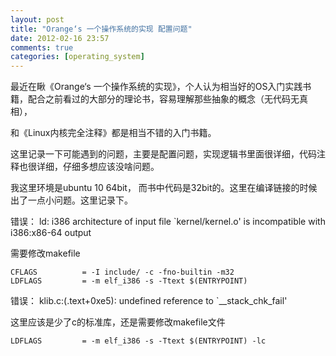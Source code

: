 ```yaml
---
layout: post
title: "Orange‘s 一个操作系统的实现 配置问题"
date: 2012-02-16 23:57
comments: true
categories: [operating_system]
---
```


最近在瞅《Orange‘s 一个操作系统的实现》，个人认为相当好的OS入门实践书籍，配合之前看过的大部分的理论书，容易理解那些抽象的概念（无代码无真相），

和《Linux内核完全注释》都是相当不错的入门书籍。

这里记录一下可能遇到的问题，主要是配置问题，实现逻辑书里面很详细，代码注释也很详细，仔细多想应该没啥问题。

我这里环境是ubuntu 10 64bit， 而书中代码是32bit的。这里在编译链接的时候出了一点小问题。这里记录下。


错误： 
	ld: i386 architecture of input file `kernel/kernel.o' is incompatible with i386:x86-64 output

需要修改makefile


	CFLAGS          = -I include/ -c -fno-builtin -m32
	LDFLAGS         = -m elf_i386 -s -Ttext $(ENTRYPOINT)
 

错误： 
	klib.c:(.text+0xe5): undefined reference to `__stack_chk_fail'

 这里应该是少了c的标准库，还是需要修改makefile文件

	LDFLAGS         = -m elf_i386 -s -Ttext $(ENTRYPOINT) -lc
